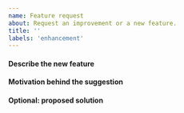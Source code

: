 ```yaml
---
name: Feature request
about: Request an improvement or a new feature.
title: ''
labels: 'enhancement'
---
```

#### Describe the new feature

<!--Describe the new feature and how the software should behave once it is implemented.-->
	
#### Motivation behind the suggestion

<!--Provide information about the current behaviour and how the new feature fits into CIL.-->
<!--Optional: provide an example showing the need of the feature.-->

#### Optional: proposed solution

<!--Describe your proposed changes to implement the new feature.-->
<!--Provide links to relevant information.-->

